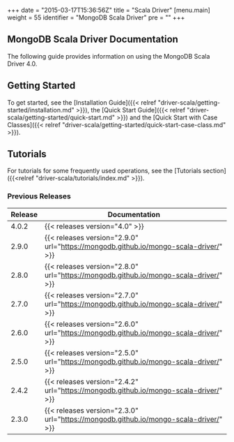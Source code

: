 +++
date = "2015-03-17T15:36:56Z"
title = "Scala Driver"
[menu.main]
  weight = 55
  identifier = "MongoDB Scala Driver"
  pre = "<i class='fa fa-refresh'></i>"
+++

## MongoDB Scala Driver Documentation

The following guide provides information on using the MongoDB Scala Driver 4.0.

## Getting Started

To get started, see the [Installation Guide]({{< relref "driver-scala/getting-started/installation.md" >}}), 
the [Quick Start Guide]({{< relref "driver-scala/getting-started/quick-start.md" >}}) and the 
[Quick Start with Case Classes]({{< relref "driver-scala/getting-started/quick-start-case-class.md" >}}).

## Tutorials

For tutorials for some frequently used operations, see the [Tutorials section]({{<relref "driver-scala/tutorials/index.md" >}}).


### Previous Releases

| Release | Documentation |
|---------|---------------|
|  4.0.2  | {{< releases version="4.0" >}} | 
|  2.9.0  | {{< releases version="2.9.0" url="https://mongodb.github.io/mongo-scala-driver/" >}} |
|  2.8.0  | {{< releases version="2.8.0" url="https://mongodb.github.io/mongo-scala-driver/" >}} |
|  2.7.0  | {{< releases version="2.7.0" url="https://mongodb.github.io/mongo-scala-driver/" >}} |
|  2.6.0  | {{< releases version="2.6.0" url="https://mongodb.github.io/mongo-scala-driver/" >}} |
|  2.5.0  | {{< releases version="2.5.0" url="https://mongodb.github.io/mongo-scala-driver/" >}} |
|  2.4.2  | {{< releases version="2.4.2" url="https://mongodb.github.io/mongo-scala-driver/" >}} |
|  2.3.0  | {{< releases version="2.3.0" url="https://mongodb.github.io/mongo-scala-driver/" >}} |
